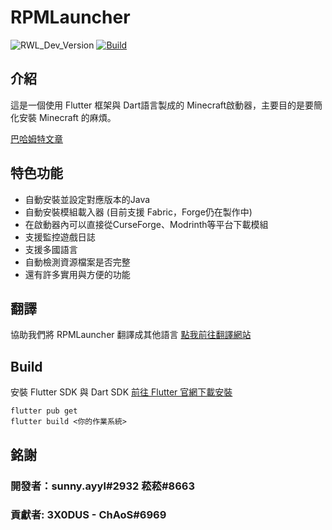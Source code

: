 # RPMLauncher

![RWL_Dev_Version](https://img.shields.io/badge/dynamic/json?label=RWL%20%E6%9C%80%E6%96%B0%E9%96%8B%E7%99%BC%E7%89%88%E6%9C%AC&query=dev.latest_version&url=https%3A%2F%2Fraw.githubusercontent.com%2FRPMTW%2FRPMTW-website-data%2Fmain%2Fdata%2FRPMLauncher%2Fupdate.json)
[![Build](https://github.com/RPMTW/RPMLauncher/actions/workflows/Build.yml/badge.svg)](https://github.com/RPMTW/RPMLauncher/actions/workflows/Build.yml)

## 介紹

這是一個使用 Flutter 框架與 Dart語言製成的 Minecraft啟動器，主要目的是要簡化安裝 Minecraft 的麻煩。

[巴哈姆特文章](https://forum.gamer.com.tw/C.php?bsn=18673&snA=193012&tnum=1)

## 特色功能
- 自動安裝並設定對應版本的Java
- 自動安裝模組載入器 (目前支援 Fabric，Forge仍在製作中)
- 在啟動器內可以直接從CurseForge、Modrinth等平台下載模組
- 支援監控遊戲日誌
- 支援多國語言
- 自動檢測資源檔案是否完整  
- 還有許多實用與方便的功能

## 翻譯
協助我們將 RPMLauncher 翻譯成其他語言 [點我前往翻譯網站](https://crowdin.com/project/siong-sngs-fantasy-world)

## Build
安裝 Flutter SDK 與 Dart SDK [前往 Flutter 官網下載安裝](https://flutter.dev/docs/get-started/install)
```
flutter pub get
flutter build <你的作業系統>
```

## 銘謝

### 開發者：sunny.ayyl#2932 菘菘#8663
### 貢獻者: 3X0DUS - ChAoS#6969
